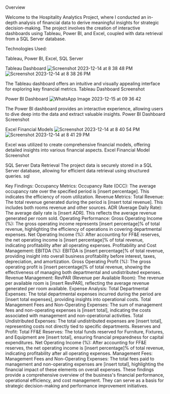 Overview

Welcome to the Hospitality Analytics Project, where I conducted an in-depth analysis of financial data to derive meaningful insights for strategic decision-making. The project involves the creation of interactive dashboards using Tableau, Power BI, and Excel, coupled with data retrieval from a SQL Server database.

Technologies Used:

Tableau,
Power BI,
Excel,
SQL Server


Tableau Dashboard
![Screenshot 2023-12-14 at 8 38 48 PM](https://github.com/mohitpandey28/Hospitality-Analytics/assets/149960816/ec58fc69-71e2-4a16-8450-d596ab95d714)
![Screenshot 2023-12-14 at 8 38 26 PM](https://github.com/mohitpandey28/Hospitality-Analytics/assets/149960816/fc209466-c39d-4bfb-9464-32faef6d9e55)



The Tableau dashboard offers an intuitive and visually appealing interface for exploring key financial metrics.
Tableau Dashboard Screenshot

Power BI Dashboard
![WhatsApp Image 2023-12-15 at 09 36 42](https://github.com/mohitpandey28/Hospitality-Analytics/assets/149960816/4b7297cf-86f3-451f-8a49-a756b0bf51ec)

The Power BI dashboard provides an interactive experience, allowing users to dive deep into the data and extract valuable insights.
Power BI Dashboard Screenshot

Excel Financial Models
![Screenshot 2023-12-14 at 8 40 54 PM](https://github.com/mohitpandey28/Hospitality-Analytics/assets/149960816/eb572402-c429-4b03-9c9c-33216d3b2d2b)
![Screenshot 2023-12-14 at 8 41 29 PM](https://github.com/mohitpandey28/Hospitality-Analytics/assets/149960816/052a4eee-82c6-4a4f-9fdf-8d54fe5e81b7)


Excel was utilized to create comprehensive financial models, offering detailed insights into various financial aspects.
Excel Financial Model Screenshot

SQL Server Data Retrieval
The project data is securely stored in a SQL Server database, allowing for efficient data retrieval using structured queries.
sql


Key Findings:
Occupancy Metrics:
Occupancy Rate (OCC): The average occupancy rate over the specified period is [insert percentage]. This indicates the efficiency of room utilization.
Revenue Metrics:
Total Revenue: The total revenue generated during the period is [insert total revenue]. This includes both rooms revenue and other sources.
ADR (Average Daily Rate): The average daily rate is [insert ADR]. This reflects the average revenue generated per room sold.
Operating Performance:
Gross Operating Income (%): The gross operating income represents [insert percentage]% of total revenue, highlighting the efficiency of operations in covering departmental expenses.
Net Operating Income (%): After accounting for FF&E reserves, the net operating income is [insert percentage]% of total revenue, indicating profitability after all operating expenses.
Profitability and Cost Management:
EBITDA (%): EBITDA is [insert percentage]% of total revenue, providing insight into overall business profitability before interest, taxes, depreciation, and amortization.
Gross Operating Profit (%): The gross operating profit is [insert percentage]% of total revenue, showing the effectiveness of managing both departmental and undistributed expenses.
Revenue Management:
RevPAR (Revenue per Available Room): The revenue per available room is [insert RevPAR], reflecting the average revenue generated per room available.
Expense Analysis:
Total Departmental Expenses: The total departmental expenses incurred during the period are [insert total expenses], providing insights into operational costs.
Total Management Fees and Non-Operating Expenses: The sum of management fees and non-operating expenses is [insert total], indicating the costs associated with management and non-operational activities.
Total Undistributed Expenses: The total undistributed expenses are [insert total], representing costs not directly tied to specific departments.
Reserves and Profit:
Total FF&E Reserves: The total funds reserved for Furniture, Fixtures, and Equipment are [insert total], ensuring financial preparedness for capital expenditures.
Net Operating Income (%): After accounting for FF&E reserves, the net operating income is [insert percentage]% of total revenue, indicating profitability after all operating expenses.
Management Fees:
Management Fees and Non-Operating Expenses: The total fees paid to management and non-operating expenses are [insert total], highlighting the financial impact of these elements on overall expenses.
These findings provide a comprehensive overview of the business's financial performance, operational efficiency, and cost management. They can serve as a basis for strategic decision-making and performance improvement initiatives.
